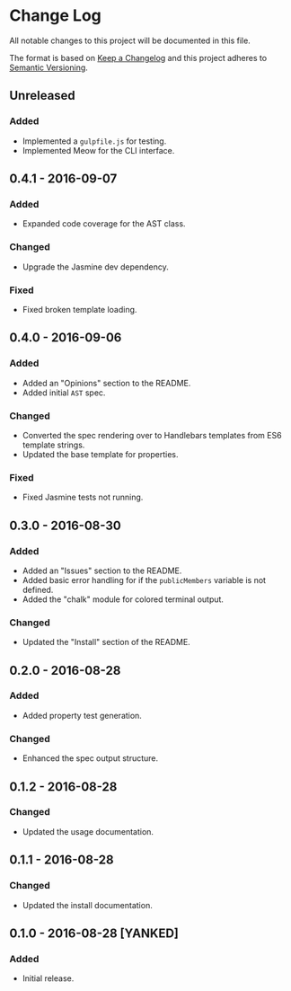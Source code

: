 Change Log
==========
All notable changes to this project will be documented in this file.

The format is based on [Keep a Changelog](http://keepachangelog.com/)
and this project adheres to [Semantic Versioning](http://semver.org/).

Unreleased
----------
### Added
- Implemented a `gulpfile.js` for testing.
- Implemented Meow for the CLI interface.

0.4.1 - 2016-09-07
------------------
### Added
- Expanded code coverage for the AST class.

### Changed
- Upgrade the Jasmine dev dependency.

### Fixed
- Fixed broken template loading.

0.4.0 - 2016-09-06
------------------
### Added
- Added an "Opinions" section to the README.
- Added initial `AST` spec.

### Changed
- Converted the spec rendering over to Handlebars templates from ES6 template strings.
- Updated the base template for properties.

### Fixed
- Fixed Jasmine tests not running.

0.3.0 - 2016-08-30
------------------
### Added
- Added an "Issues" section to the README.
- Added basic error handling for if the `publicMembers` variable is not defined.
- Added the "chalk" module for colored terminal output.

### Changed
- Updated the "Install" section of the README.

0.2.0 - 2016-08-28
------------------
### Added
- Added property test generation.

### Changed
- Enhanced the spec output structure.

0.1.2 - 2016-08-28
------------------
### Changed
- Updated the usage documentation.

0.1.1 - 2016-08-28
------------------
### Changed
- Updated the install documentation.

0.1.0 - 2016-08-28 [YANKED]
---------------------------
### Added
- Initial release.
